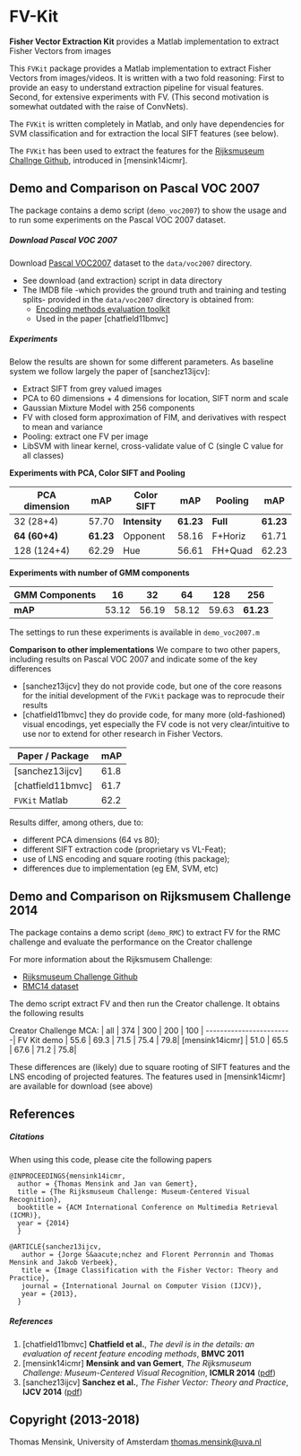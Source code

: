 # FV-Kit
**Fisher Vector Extraction Kit** provides a Matlab implementation to extract Fisher Vectors from images


This `FVKit` package provides a Matlab implementation to extract Fisher Vectors from images/videos. It is written with a two fold reasoning: First to provide an easy to understand extraction pipeline for visual features. Second, for extensive experiments with FV. (This second motivation is somewhat outdated with the raise of ConvNets).

The `FVKit` is written completely in Matlab, and only have dependencies for SVM classification and for extraction the local SIFT features (see below).

The `FVKit` has been used to extract the features for the [Rijksmuseum Challnge Github](https://github.com/tmensink/rijkschallenge), introduced in [mensink14icmr].

## Demo and Comparison on Pascal VOC 2007
The package contains a demo script (`demo_voc2007`) to show the usage and to run some experiments on the Pascal VOC 2007 dataset.

##### Download Pascal VOC 2007
Download [Pascal VOC2007](http://host.robots.ox.ac.uk/pascal/VOC/voc2007/) dataset to the `data/voc2007` directory.
* See download (and extraction) script in data directory
* The IMDB file -which provides the ground truth and training and testing splits- provided in the `data/voc2007` directory is obtained from:
  * [Encoding methods evaluation toolkit](http://www.robots.ox.ac.uk/~vgg/software/enceval_toolkit/)
  * Used in the paper [chatfield11bmvc]

##### Experiments  
Below the results are shown for some different parameters.
As baseline system we follow largely the paper of [sanchez13ijcv]:
* Extract SIFT from grey valued images
* PCA to 60 dimensions + 4 dimensions for location, SIFT norm and scale
* Gaussian Mixture Model with 256 components
* FV with closed form approximation of FIM, and derivatives with respect to mean and variance
* Pooling: extract one FV per image
* LibSVM with linear kernel, cross-validate value of C (single C value for all classes)

**Experiments with PCA, Color SIFT and Pooling**

PCA dimension | mAP       | Color SIFT    | mAP       | Pooling | mAP     |
--------------|-----------|---------------|-----------|---------|---------|
32 (28+4)     | 57.70     |**Intensity**  |**61.23**  |**Full** |**61.23**
**64 (60+4)** |**61.23**  | Opponent      | 58.16     |F+Horiz  | 61.71
128 (124+4)   | 62.29     | Hue           | 56.61     |FH+Quad  | 62.23

**Experiments with number of GMM components**

GMM Components | 16   |  32   | 64    | 128   | 256       |
---------------|------|-------|-------|-------|-----------|
**mAP**        |53.12 |	56.19 | 58.12 | 59.63 | **61.23**


The settings to run these experiments is available in `demo_voc2007.m`

**Comparison to other implementations**
We compare to two other papers, including results on Pascal VOC 2007 and indicate some of the key differences
* [sanchez13ijcv] they do not provide code, but one of the core reasons for the initial development of the  `FVKit` package was to reprocude their results
* [chatfield11bmvc] they do provide code, for many more (old-fashioned) visual encodings, yet especially the FV code is not very clear/intuitive to use nor to extend for other research in Fisher Vectors.

Paper / Package     | mAP   |
--------------------|-------|
 [sanchez13ijcv]    | 61.8  | (Table 1, page 8)
 [chatfield11bmvc]  | 61.7  | (Table 1, page 7)
 `FVKit` Matlab     | 62.2  | (See above)

 Results differ, among others, due to:
 * different PCA dimensions (64 vs 80);
 * different SIFT extraction code (proprietary vs VL-Feat);
 * use of LNS encoding and square rooting (this package);
 * differences due to implementation (eg EM, SVM, etc)

## Demo and Comparison on Rijksmusem Challenge 2014
The package contains a demo script (`demo_RMC`) to extract FV for the RMC challenge and evaluate the performance on the Creator challenge

For more information about the Rijksmusem Challenge:
* [Rijksmuseum Challenge Github](https://github.com/tmensink/rijkschallenge)
* [RMC14 dataset](https://figshare.com/articles/Rijksmuseum_Challenge_2014/5660617)

The demo script extract FV and then run the Creator challenge. It obtains the following results

Creator Challenge MCA:  | all   | 374   | 300   | 200   | 100 |
------------------------|
FV Kit demo             | 55.6  | 69.3  | 71.5  | 75.4  | 79.8|
[mensink14icmr]         | 51.0  | 65.5  | 67.6  | 71.2  | 75.8|

These differences are (likely) due to square rooting of SIFT features and the LNS encoding of projected features. The features used in [mensink14icmr] are available for download (see above)

## References
##### Citations
When using this code, please cite the following papers

    @INPROCEEDINGS{mensink14icmr,
      author = {Thomas Mensink and Jan van Gemert},
      title = {The Rijksmuseum Challenge: Museum-Centered Visual Recognition},
      booktitle = {ACM International Conference on Multimedia Retrieval (ICMR)},
      year = {2014}
      }

    @ARTICLE{sanchez13ijcv,
       author = {Jorge S&aacute;nchez and Florent Perronnin and Thomas Mensink and Jakob Verbeek},
       title = {Image Classification with the Fisher Vector: Theory and Practice},
       journal = {International Journal on Computer Vision (IJCV)},
       year = {2013},
      }      


##### References
1. [chatfield11bmvc] **Chatfield et al.**, *The devil is in the details: an evaluation of recent feature encoding methods*, **BMVC 2011**
1. [mensink14icmr] **Mensink and van Gemert**, *The Rijksmuseum Challenge: Museum-Centered Visual Recognition*, **ICMLR 2014** ([pdf](https://staff.fnwi.uva.nl/t.e.j.mensink/publications/mensink14icmr.pdf))
1. [sanchez13ijcv] **Sanchez et al.**, *The Fisher Vector: Theory and Practice*, **IJCV 2014** ([pdf](https://staff.fnwi.uva.nl/t.e.j.mensink/publications/sanchez13ijcv.pdf))


## Copyright (2013-2018)
Thomas Mensink, University of Amsterdam
thomas.mensink@uva.nl
